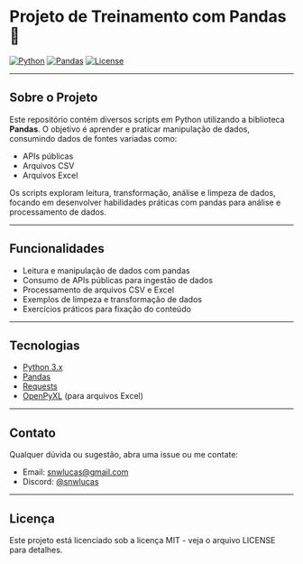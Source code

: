 # Projeto de Treinamento com Pandas 🐼

[![Python](https://img.shields.io/badge/Python-3.x-blue.svg)](https://www.python.org/)
[![Pandas](https://img.shields.io/badge/Pandas-1.5+-brightgreen.svg)](https://pandas.pydata.org/)
[![License](https://img.shields.io/badge/License-MIT-green.svg)](LICENSE)

---

## Sobre o Projeto

Este repositório contém diversos scripts em Python utilizando a biblioteca **Pandas**. O objetivo é aprender e praticar manipulação de dados, consumindo dados de fontes variadas como:

- APIs públicas
- Arquivos CSV
- Arquivos Excel

Os scripts exploram leitura, transformação, análise e limpeza de dados, focando em desenvolver habilidades práticas com pandas para análise e processamento de dados.

---

## Funcionalidades

- Leitura e manipulação de dados com pandas
- Consumo de APIs públicas para ingestão de dados
- Processamento de arquivos CSV e Excel
- Exemplos de limpeza e transformação de dados
- Exercícios práticos para fixação do conteúdo

---

## Tecnologias

- [Python 3.x](https://www.python.org/)
- [Pandas](https://pandas.pydata.org/)
- [Requests](https://docs.python-requests.org/en/latest/)
- [OpenPyXL](https://openpyxl.readthedocs.io/en/stable/) (para arquivos Excel)

---

## Contato

Qualquer dúvida ou sugestão, abra uma issue ou me contate:

 - Email: snwlucas@gmail.com
 - Discord: [@snwlucas](https://discord.com/users/286357479959560202)

---

## Licença
Este projeto está licenciado sob a licença MIT - veja o arquivo LICENSE para detalhes.
